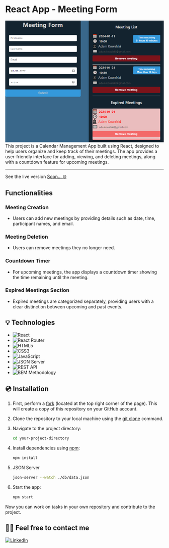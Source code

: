 # React App - Meeting Form
<div align="center">
  <img src="./assets/Meeting-form.png" alt="Meeting form Screenshot">
</div>
This project is a Calendar Management App built using React, designed to help users organize and keep track of their meetings. The app provides a user-friendly interface for adding, viewing, and deleting meetings, along with a countdown feature for upcoming meetings.

---

See the live version [Soon... 🌐](#)

## Functionalities

### Meeting Creation
- Users can add new meetings by providing details such as date, time, participant names, and email.

### Meeting Deletion
- Users can remove meetings they no longer need.

### Countdown Timer
- For upcoming meetings, the app displays a countdown timer showing the time remaining until the meeting.

### Expired Meetings Section
- Expired meetings are categorized separately, providing users with a clear distinction between upcoming and past events.

## 💡 Technologies

- ![React](https://img.shields.io/badge/react-%2320232a.svg?style=for-the-badge&logo=react&logoColor=%2361DAFB)
- ![React Router](https://img.shields.io/badge/React_Router-CA4245?style=for-the-badge&logo=react-router&logoColor=white)
- ![HTML5](https://img.shields.io/badge/html5-%23E34F26.svg?style=for-the-badge&logo=html5&logoColor=white)
- ![CSS3](https://img.shields.io/badge/css3-%231572B6.svg?style=for-the-badge&logo=css3&logoColor=white)
- ![JavaScript](https://img.shields.io/badge/javascript-%23323330.svg?style=for-the-badge&logo=javascript&logoColor=%23F7DF1E)
- ![JSON Server](https://img.shields.io/badge/JSON%20Server-6f736d?style=for-the-badge&logo=JSON&logoColor=white)
- ![REST API](https://img.shields.io/badge/REST%20API-4f736d?style=for-the-badge&logoColor=white)
- ![BEM Methodology](https://img.shields.io/badge/BEM%20Methodology-29BDfD?style=for-the-badge&logo=BEM&logoColor=white)

## 💿 Installation

1. First, perform a [fork](https://docs.github.com/en/pull-requests/collaborating-with-pull-requests/working-with-forks/fork-a-repo) (located at the top right corner of the page). This will create a copy of this repository on your GitHub account.

2. Clone the repository to your local machine using the [git clone](https://docs.github.com/en/repositories/creating-and-managing-repositories/cloning-a-repository) command.

3. Navigate to the project directory:

    ```bash
    cd your-project-directory
    ```

4. Install dependencies using [npm](https://docs.github.com/en/packages/working-with-a-github-packages-registry/working-with-the-npm-registry):

    ```bash
    npm install
    ```

5. JSON Server
    ```bash
    json-server --watch ./db/data.json
    ```

6. Start the app:

    ```bash
    npm start
    ```

Now you can work on tasks in your own repository and contribute to the project.

## 🙋‍♂️ Feel free to contact me

[![LinkedIn](https://img.shields.io/badge/linkedin-%230077B5.svg?style=for-the-badge&logo=linkedin&logoColor=white)](https://www.linkedin.com/in/maciek-n%C4%99cka/)

